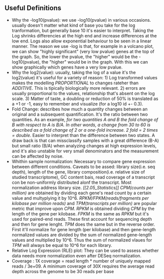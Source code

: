 ## Useful Definitions

* Why the -log10(pvalue): we use -log10(pvalue) in various occasions. usually doesn't matter what kind of base you take for the log tranformation, but generally base 10 it's easier to interpret. Taking the Log shrinks differencies at the high end and increase differences at the low end. Logs also allow exponential behaviour to be seen in a linear manner. The reason we use -log is that, for example in a volcano plot, we can show "highly significant" (very low pvalue) genes at the top of the graph. So, the lower the pvalue, the "higher" would be the -log10(pvalue), the "higher" would be in the graph. With this we can show graphically which genes have a very low pvalue.
* Why the log2(value): usually, taking the log of a value it's the log2(value) it's useful for a variety of reason:  1) Log transformed values makes the modelling *PROPORTIONAL* to changes rateher than *ADDITIVE*. This is tipically  biologically more relevant. 2) errors are usually proportional to the values, relationship that's absent on the log scale. 3) Matter of taste, a doubling or reduction of 50% is translated as a +1 or -1, easy to remember and visualize (for a log10 id +- 0.3).
* Fold Change: describes how much a quantity changes between an original and a subsequent quantification. It's the ratio between two quantities. As an example, *for two quantities A and B the fold change of B with respect to A is B/A. In other words, a change from 30 to 60 is described as a fold change of 2 or a one-fold increase. 2 fold = 2 times = double*. Easier to interpret than the difference between two states. A draw back is that can missclassify samples with a great difference (B-A) but small ratio (B/A) when analyzing changes at high expression levels, and it's also unstable for very small denominators and the measurement can be affected by noise.
* Whithin sample normalization: Necessary to compare gene expression between different conditions. Caveats to be assed: library size(i.e. seq depth), length of the gene, library composition(i.e. relative size of studied transcriptome), GC content bais, read coverage of a transcript con be non-uniformly distributed alonf the transcript. Most normalization address library size. *[[2.05_Statistics]] CPM(counts per million)* are obtained by dividing each gene's read count by a certain value and multyplying it by 10^6. *RPKM/FPKM(reads/fragments per kilobase per million reads)* and *TPM(transcripts per million)* are popular metric that improve upon *CPM*. *RPKM* is obtained dividing *CPM* by the length of the gene per kilobase. *FPKM* is the same as *RPKM* but it's used for paired-end reads. These first account for sequencing depth and then for gene lenght. *TPM* does the same but in the reverse order. First it'll normalize for gene length (per kilobase) and then gene-length normalized values are divided by the sum of normalized gene-length values and multiplied by 10^6. Thus the sum of normalized vlaues for *TPM*  will always be equal to 10^6 for each library. 
* Relative Log Expression (RLE) plot: They can be used to assess whether data needs more normalization even after DESeq normalization.
* Coverage :  1X coverage = read length * number of uniquely mapped reads / 3e+09.  A minimum coverage of 30X requires the average read depth across the genome to be 30 reads per base
